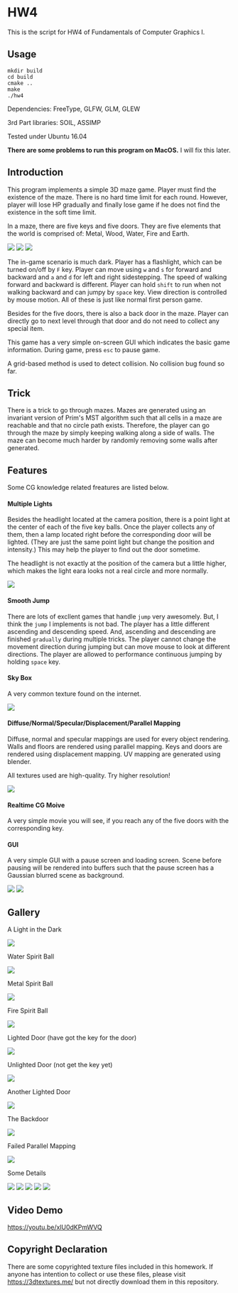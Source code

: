 # HW4

This is the script for HW4 of Fundamentals of Computer Graphics I.

## Usage

    mkdir build
    cd build
    cmake ..
    make
    ./hw4

Dependencies: FreeType, GLFW, GLM, GLEW

3rd Part libraries: SOIL, ASSIMP

Tested under Ubuntu 16.04

**There are some problems to run this program on MacOS.** I will fix this later.

## Introduction

This program implements a simple 3D maze game. Player must find the existence of the maze. There is no hard time limit for each round. However, player will lose HP gradually and finally lose game if he does not find the existence in the soft time limit.

In a maze, there are five keys and five doors. They are five elements that the world is comprised of: Metal, Wood, Water, Fire and Earth.

 <img src="./doc/keys.png" />

 <img src="./doc/doors.png" />

 <img src="./doc/keys_doors.png" />

The in-game scenario is much dark. Player has a flashlight, which can be turned on/off by `F` key. Player can move using `w` and `s` for forward and backward and `a` and `d` for left and right sidestepping. The speed of walking forward and backward is different. Player can hold `shift` to run when not walking backward and can jumpy by `space` key. View direction is controlled by mouse motion. All of these is just like normal first person game.

Besides for the five doors, there is also a back door in the maze. Player can directly go to next level through that door and do not need to collect any special item.

This game has a very simple on-screen GUI which indicates the basic game information. During game, press `esc` to pause game. 

A grid-based method is used to detect collision. No collision bug found so far.

## Trick

There is a trick to go through mazes. Mazes are generated using an invariant version of Prim's MST algorithm such that all cells in a maze are reachable and that no circle path exists. Therefore, the player can go through the maze by simply keeping walking along a side of walls. The maze can become much harder by randomly removing some walls after generated.

## Features

Some CG knowledge related freatures are listed below.

#### Multiple Lights

Besides the headlight located at the camera position, there is a point light at the center of each of the five key balls. Once the player collects any of them, then a lamp located right before the corresponding door will be lighted. (They are just the same point light but change the position and intensity.) This may help the player to find out the door sometime.

The headlight is not exactly at the position of the camera but a little higher, which makes the light eara looks not a real circle and more normally.

<img src="./doc/headlight.png" />


#### Smooth Jump

There are lots of excllent games that handle `jump` very awesomely. But, I think the `jump` I implements is not bad. The player has a little different ascending and descending speed. And, ascending and descending are finished `gradually` during multiple tricks. The player cannot change the movement direction during jumping but can move mouse to look at different directions. The player are allowed to performance continuous jumping by holding `space` key.

#### Sky Box

A very common texture found on the internet.

<img src="./doc/skybox.png" />

#### Diffuse/Normal/Specular/Displacement/Parallel Mapping

Diffuse, normal and specular mappings are used for every object rendering. Walls and floors are rendered using parallel mapping. Keys and doors are rendered using displacement mapping. UV mapping are generated using blender.

All textures used are high-quality. Try higher resolution!

 <img src="./doc/fire_key.png" />

#### Realtime CG Moive

A very simple movie you will see, if you reach any of the five doors with the corresponding key.

#### GUI

A very simple GUI with a pause screen and loading screen. Scene before pausing will be rendered into buffers such that the pause screen has a Gaussian blurred scene as background.

<img src="./doc/pause.png" />

<img src="./doc/option.png" />

## Gallery

A Light in the Dark

<img src="./doc/light.png" />

Water Spirit Ball

<img src="./doc/water_key.png" />

Metal Spirit Ball

<img src="./doc/metal_key.png" />

Fire Spirit Ball

<img src="./doc/fire_key2.png" />

Lighted Door (have got the key for the door)

<img src="./doc/light_door.png" />


Unlighted Door (not get the key yet)

<img src="./doc/unlighte_door.png" />

Another Lighted Door

<img src="./doc/light_door2.png" />


The Backdoor

<img src="./doc/backdoor.png" />

Failed Parallel Mapping

<img src="./doc/parallel_mapping_fail.png" />


Some Details

<img src="./doc/details.png" />

<img src="./doc/details2.png" />

<img src="./doc/details3.png" />

<img src="./doc/details4.png" />

<img src="./doc/details5.png" />


## Video Demo

https://youtu.be/xlU0dKPmWVQ


## Copyright Declaration

There are some copyrighted texture files included in this homework. If anyone has intention to collect or use these files, please visit https://3dtextures.me/ but not directly download them in this repository.


